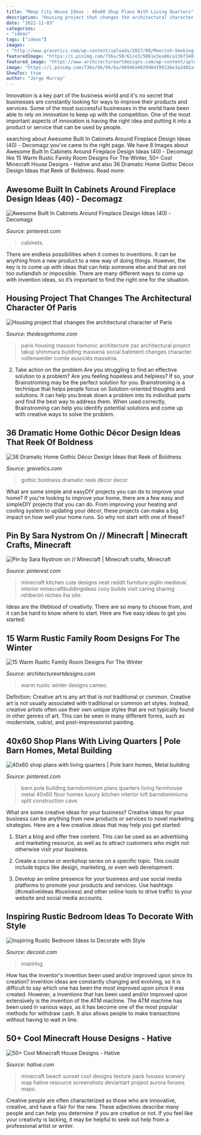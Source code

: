 ```yaml
---
title: "Meep City House Ideas - 40x60 Shop Plans With Living Quarters"
description: "Housing project that changes the architectural character of paris"
date: "2022-11-03"
categories:
- "ideas"
tags: ["ideas"]
images:
- "http://www.gravetics.com/wp-content/uploads/2017/08/Moorish-Smoking-Room-The-Worsham-Rockefeller-House..jpg"
featuredImage: "https://i.pinimg.com/736x/50/61/e3/5061e3ea86ca13bf3481096eeeddc182.jpg"
featured_image: "https://www.architectureartdesigns.com/wp-content/uploads/2014/10/15-Warm-Rustic-Family-Room-Designs-For-The-Winter-15-630x945.jpg"
image: "https://i.pinimg.com/736x/66/94/6a/66946a9029d04f80136e3a2402af220d.jpg"
ShowToc: true
author: "Jorge Murray"
---
```



Innovation is a key part of the business world and it's no secret that businesses are constantly looking for ways to improve their products and services. Some of the most successful businesses in the world have been able to rely on innovation to keep up with the competition. One of the most important aspects of innovation is having the right idea and putting it into a product or service that can be used by people.

	

		
searching about Awesome Built In Cabinets Around Fireplace Design Ideas (40) - Decomagz you've came to the right page. We have 8 Images about Awesome Built In Cabinets Around Fireplace Design Ideas (40) - Decomagz like 15 Warm Rustic Family Room Designs For The Winter, 50+ Cool Minecraft House Designs - Hative and also 36 Dramatic Home Gothic Décor Design Ideas that Reek of Boldness. Read more:
		
    
## Awesome Built In Cabinets Around Fireplace Design Ideas (40) - Decomagz

<img loading=lazy src="https://i.pinimg.com/736x/66/94/6a/66946a9029d04f80136e3a2402af220d.jpg" onerror="this.onerror=null;this.src='https://tse3.mm.bing.net/th?id=OIP.g4pt246Y6LV7Xjl4tEdS5gHaLH&amp;pid=15.1';" alt="Awesome Built In Cabinets Around Fireplace Design Ideas (40) - Decomagz">

_Source: pinterest.com_

>cabinets. 

	

There are endless possibilities when it comes to inventions. It can be anything from a new product to a new way of doing things. However, the key is to come up with ideas that can help someone else and that are not too outlandish or impossible. There are many different ways to come up with invention ideas, so it’s important to find the right one for the situation.

    
## Housing Project That Changes The Architectural Character Of Paris

<img loading=lazy src="http://thedesignhome.com/wp-content/uploads/2015/03/Housing-project-that-changes-the-architectural-character-of-Paris10.jpg" onerror="this.onerror=null;this.src='https://tse1.mm.bing.net/th?id=OIP.AYxwkUP3878hOyjrnCzyUAHaLI&amp;pid=15.1';" alt="Housing project that changes the architectural character of Paris">

_Source: thedesignhome.com_

>paris housing masson hamonic architecture zac architectural project takuji shimmura building massena social batiment changes character vollenweider comte associés masséna. 

	

2. Take action on the problem
Are you struggling to find an effective solution to a problem? Are you feeling hopeless and helpless? If so, your Brainstroming may be the perfect solution for you. Brainstroming is a technique that helps people focus on Solution-oriented thoughts and solutions. It can help you break down a problem into its individual parts and find the best way to address them. When used correctly, Brainstroming can help you identify potential solutions and come up with creative ways to solve the problem.

    
## 36 Dramatic Home Gothic Décor Design Ideas That Reek Of Boldness

<img loading=lazy src="http://www.gravetics.com/wp-content/uploads/2017/08/Moorish-Smoking-Room-The-Worsham-Rockefeller-House..jpg" onerror="this.onerror=null;this.src='https://tse2.mm.bing.net/th?id=OIP.TWURVUeRfVL1EYsaHFzdSAHaJg&amp;pid=15.1';" alt="36 Dramatic Home Gothic Décor Design Ideas that Reek of Boldness">

_Source: gravetics.com_

>gothic boldness dramatic reek décor decor. 

	

What are some simple and easyDIY projects you can do to improve your home?
If you're looking to improve your home, there are a few easy and simpleDIY projects that you can do. From improving your heating and cooling system to updating your décor, these projects can make a big impact on how well your home runs. So why not start with one of these?

    
## Pin By Sara Nystrom On // Minecraft | Minecraft Crafts, Minecraft

<img loading=lazy src="https://i.pinimg.com/736x/7e/ed/ab/7eedabdc7a08cdce9bb65262e64d4b25.jpg" onerror="this.onerror=null;this.src='https://tse2.mm.bing.net/th?id=OIP.sbjGcDkDkOx8ser5BzaebQHaHQ&amp;pid=15.1';" alt="Pin by Sara Nystrom on // Minecraft | Minecraft crafts, Minecraft">

_Source: pinterest.com_

>minecraft kitchen cute designs neat reddit furniture piglin medieval interior minecraftbuildingideas cozy builds visit caring sharing rehberon niches iha site. 

	

Ideas are the lifeblood of creativity. There are so many to choose from, and it can be hard to know where to start. Here are five easy ideas to get you started:

    
## 15 Warm Rustic Family Room Designs For The Winter

<img loading=lazy src="https://www.architectureartdesigns.com/wp-content/uploads/2014/10/15-Warm-Rustic-Family-Room-Designs-For-The-Winter-15-630x945.jpg" onerror="this.onerror=null;this.src='https://tse4.mm.bing.net/th?id=OIP.ysIJAfRs_RktUHs1Pd-r-QHaLH&amp;pid=15.1';" alt="15 Warm Rustic Family Room Designs For The Winter">

_Source: architectureartdesigns.com_

>warm rustic winter designs cameo. 

	

Definition: Creative art is any art that is not traditional or common.
Creative art is not usually associated with traditional or common art styles. Instead, creative artists often use their own unique styles that are not typically found in other genres of art. This can be seen in many different forms, such as moderniste, cubist, and post-impressionist painting.

    
## 40x60 Shop Plans With Living Quarters | Pole Barn Homes, Metal Building

<img loading=lazy src="https://i.pinimg.com/736x/50/61/e3/5061e3ea86ca13bf3481096eeeddc182.jpg" onerror="this.onerror=null;this.src='https://tse4.mm.bing.net/th?id=OIP.dB17IpywL7IdbZ6RmfOgaAHaKX&amp;pid=15.1';" alt="40x60 shop plans with living quarters | Pole barn homes, Metal building">

_Source: pinterest.com_

>barn pole building barndominium plans quarters living farmhouse metal 40x60 floor homes luxury kitchen interior loft barndominiums split construction cave. 

	

What are some creative ideas for your business?
Creative ideas for your business can be anything from new products or services to novel marketing strategies. Here are a few creative ideas that may help you get started:
1. Start a blog and offer free content. This can be used as an advertising and marketing resource, as well as to attract customers who might not otherwise visit your business.

2. Create a course or workshop series on a specific topic. This could include topics like design, marketing, or even web development.

3. Develop an online presence for your business and use social media platforms to promote your products and services. Use hashtags (#creativeideas #business) and other online tools to drive traffic to your website and social media accounts.


    
## Inspiring Rustic Bedroom Ideas To Decorate With Style

<img loading=lazy src="https://cdn.decoist.com/wp-content/uploads/2013/01/cozy-rustic-bedroom-design.jpg" onerror="this.onerror=null;this.src='https://tse1.mm.bing.net/th?id=OIP.txxDn_bJxb5_vQbycHY4eAHaLI&amp;pid=15.1';" alt="Inspiring Rustic Bedroom Ideas to Decorate with Style">

_Source: decoist.com_

>inspiring. 

	

How has the inventor's invention been used and/or improved upon since its creation?
Invention ideas are constantly changing and evolving, so it is difficult to say which one has been the most improved upon since it was created. However, a inventions that has been used and/or improved upon extensively is the invention of the ATM machine. The ATM machine has been used in various ways, as it has become one of the most popular methods for withdraw cash. It also allows people to make transactions without having to wait in line.

    
## 50+ Cool Minecraft House Designs - Hative

<img loading=lazy src="https://hative.com/wp-content/uploads/2014/02/minecraft-houses/minecraft-beach-sunset-36.jpg" onerror="this.onerror=null;this.src='https://tse2.mm.bing.net/th?id=OIP.980uUvxUvjgFYrMcsDPMtwHaD8&amp;pid=15.1';" alt="50+ Cool Minecraft House Designs - Hative">

_Source: hative.com_

>minecraft beach sunset cool designs texture pack houses scenery map hative resource screenshots deviantart project aurora forums maps. 

	

Creative people are often characterized as those who are innovative, creative, and have a flair for the new. These adjectives describe many people and can help you determine if you are creative or not. If you feel like your creativity is lacking, it may be helpful to seek out help from a professional artist or writer.

